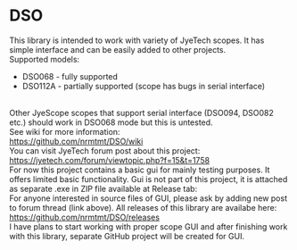 # DSO
This library is intended to work with variety of JyeTech scopes. It has simple interface and can be easily added to other projects.<br> 
Supported models:<br>
- DSO068 - fully supported<br>
- DSO112A - partially supported (scope has bugs in serial interface)</br><br>

Other JyeScope scopes that support serial interface (DSO094, DSO082 etc.) should work in DSO068 mode but this is untested.<br>
See wiki for more information: <br>
https://github.com/nrmtmt/DSO/wiki <br>
You can visit JyeTech forum post about this project:<br>
https://jyetech.com/forum/viewtopic.php?f=15&t=1758<br>
For now this project contains a basic gui for mainly testing purposes. It offers limited basic functionality. Gui is not part of this project, it is attached as separate .exe in ZIP file available at Release tab:<br> For anyone interested in source files of GUI, please ask by adding new post to forum thread (link above).
All releases of this library are availabe here:
https://github.com/nrmtmt/DSO/releases<br>
I have plans to start working with proper scope GUI and after finishing work with this library, separate GitHub project will be created for GUI.
